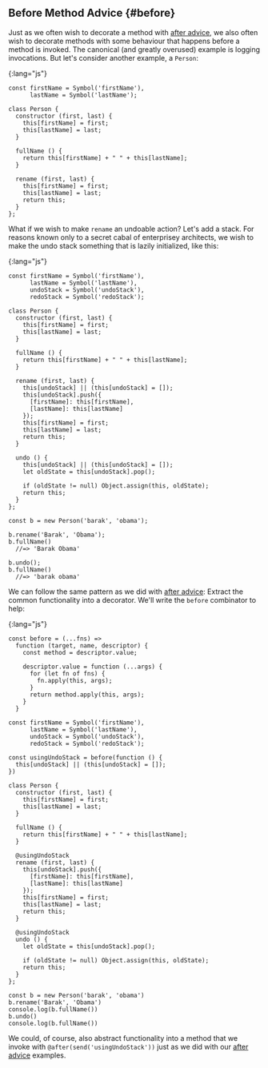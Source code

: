 ## Before Method Advice {#before}

Just as we often wish to decorate a method with [after advice](#after), we also often wish to decorate methods with some behaviour that happens before a method is invoked. The canonical (and greatly overused) example is logging invocations. But let's consider another example, a `Person`:

[after advice]: #after

{:lang="js"}
~~~~~~~~
const firstName = Symbol('firstName'),
      lastName = Symbol('lastName');

class Person {
  constructor (first, last) {
    this[firstName] = first;
    this[lastName] = last;
  }

  fullName () {
    return this[firstName] + " " + this[lastName];
  }

  rename (first, last) {
    this[firstName] = first;
    this[lastName] = last;
    return this;
  }
};
~~~~~~~~

What if we wish to make `rename` an undoable action? Let's add a stack. For reasons known only to a secret cabal of enterprisey architects, we wish to make the undo stack something that is lazily initialized, like this:

{:lang="js"}
~~~~~~~~
const firstName = Symbol('firstName'),
      lastName = Symbol('lastName'),
      undoStack = Symbol('undoStack'),
      redoStack = Symbol('redoStack');

class Person {
  constructor (first, last) {
    this[firstName] = first;
    this[lastName] = last;
  }

  fullName () {
    return this[firstName] + " " + this[lastName];
  }

  rename (first, last) {
    this[undoStack] || (this[undoStack] = []);
    this[undoStack].push({
      [firstName]: this[firstName],
      [lastName]: this[lastName]
    });
    this[firstName] = first;
    this[lastName] = last;
    return this;
  }

  undo () {
    this[undoStack] || (this[undoStack] = []);
    let oldState = this[undoStack].pop();

    if (oldState != null) Object.assign(this, oldState);
    return this;
  }
};

const b = new Person('barak', 'obama');

b.rename('Barak', 'Obama');
b.fullName()
  //=> 'Barak Obama'

b.undo();
b.fullName()
  //=> 'barak obama'
~~~~~~~~

We can follow the same pattern as we did with [after advice]: Extract the common functionality into a decorator. We'll write the `before` combinator to help:

{:lang="js"}
~~~~~~~~
const before = (...fns) =>
  function (target, name, descriptor) {
    const method = descriptor.value;

    descriptor.value = function (...args) {
      for (let fn of fns) {
        fn.apply(this, args);
      }
      return method.apply(this, args);
    }
  }

const firstName = Symbol('firstName'),
      lastName = Symbol('lastName'),
      undoStack = Symbol('undoStack'),
      redoStack = Symbol('redoStack');

const usingUndoStack = before(function () {
  this[undoStack] || (this[undoStack] = []);
})

class Person {
  constructor (first, last) {
    this[firstName] = first;
    this[lastName] = last;
  }

  fullName () {
    return this[firstName] + " " + this[lastName];
  }

  @usingUndoStack
  rename (first, last) {
    this[undoStack].push({
      [firstName]: this[firstName],
      [lastName]: this[lastName]
    });
    this[firstName] = first;
    this[lastName] = last;
    return this;
  }

  @usingUndoStack
  undo () {
    let oldState = this[undoStack].pop();

    if (oldState != null) Object.assign(this, oldState);
    return this;
  }
};

const b = new Person('barak', 'obama')
b.rename('Barak', 'Obama')
console.log(b.fullName())
b.undo()
console.log(b.fullName())
~~~~~~~~

We could, of course, also abstract functionality into a method that we invoke with `@after(send('usingUndoStack'))` just as we did with our [after advice] examples.
